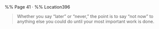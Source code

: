 %% Page 41 · %% Location396
> Whether you say “later” or “never,” the point is to say “not now” to anything else you could do until your most important work is done. 